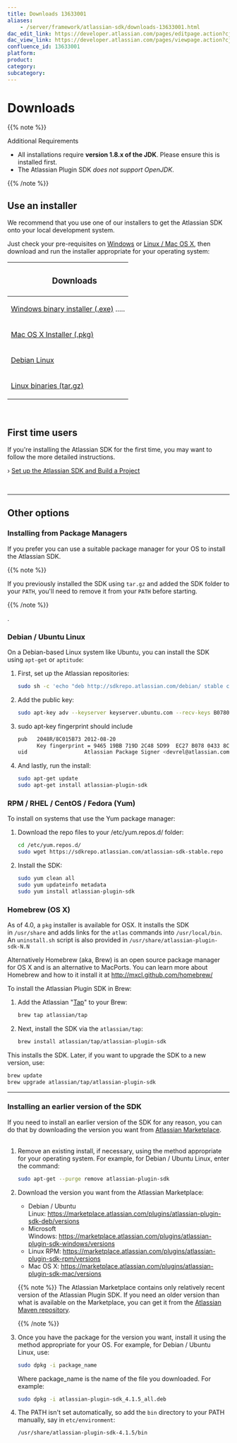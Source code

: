 ```yaml
---
title: Downloads 13633001
aliases:
    - /server/framework/atlassian-sdk/downloads-13633001.html
dac_edit_link: https://developer.atlassian.com/pages/editpage.action?cjm=wozere&pageId=13633001
dac_view_link: https://developer.atlassian.com/pages/viewpage.action?cjm=wozere&pageId=13633001
confluence_id: 13633001
platform:
product:
category:
subcategory:
---
```

# Downloads

{{% note %}}

Additional Requirements

-   All installations require **version 1.8.x of the JDK**. Please ensure this is installed first.
-   The Atlassian Plugin SDK *does not support OpenJDK*.

{{% /note %}}

  

## Use an installer

We recommend that you use one of our installers to get the Atlassian SDK onto your local development system. 

Just check your pre-requisites on [Windows](https://developer.atlassian.com/docs/getting-started/set-up-the-atlassian-plugin-sdk-and-build-a-project/set-up-the-sdk-prerequisites-on-a-windows-system) or [Linux / Mac OS X](https://developer.atlassian.com/docs/getting-started/set-up-the-atlassian-plugin-sdk-and-build-a-project/set-up-the-sdk-prerequisites-for-linux-or-mac), then download and run the installer appropriate for your operating system:  
  

<table>
<colgroup>
<col style="width: 100%" />
</colgroup>
<thead>
<tr class="header">
<th><h3 id="downloads" style="margin-left: 30.0px;">Downloads</h3></th>
</tr>
</thead>
<tbody>
<tr class="odd">
<td><p><a href="https://marketplace.atlassian.com/download/plugins/atlassian-plugin-sdk-windows" class="external-link">Windows binary installer (.exe)</a> .....</p></td>
</tr>
<tr class="even">
<td><p><a href="https://marketplace.atlassian.com/download/plugins/atlassian-plugin-sdk-mac" class="external-link">Mac OS X Installer (.pkg)</a></p></td>
</tr>
<tr class="odd">
<td><p><a href="https://marketplace.atlassian.com/download/plugins/atlassian-plugin-sdk-deb" class="external-link">Debian Linux</a></p></td>
</tr>
<tr class="even">
<td><p><a href="https://marketplace.atlassian.com/download/plugins/atlassian-plugin-sdk-tgz" class="external-link">Linux binaries (tar.gz)</a></p></td>
</tr>
</tbody>
</table>

 

## First time users

If you're installing the Atlassian SDK for the first time, you may want to follow the more detailed instructions. 

› [Set up the Atlassian SDK and Build a Project](/server/framework/atlassian-sdk/set-up-the-atlassian-plugin-sdk-and-build-a-project-2818660.html)

 

------------------------------------------------------------------------

## Other options

### Installing from Package Managers

If you prefer you can use a suitable package manager for your OS to install the Atlassian SDK. 

{{% note %}}

If you previously installed the SDK using `tar.gz` and added the SDK folder to your `PATH`, you'll need to remove it from your `PATH` before starting.

{{% /note %}}

.

### Debian / Ubuntu Linux

On a Debian-based Linux system like Ubuntu, you can install the SDK using `apt-get` or `aptitude`:

1.  First, set up the Atlassian repositories:

    ``` bash
    sudo sh -c 'echo "deb http://sdkrepo.atlassian.com/debian/ stable contrib" >>/etc/apt/sources.list'
    ```

2.  Add the public key:

    ``` bash
    sudo apt-key adv --keyserver keyserver.ubuntu.com --recv-keys B07804338C015B73
    ```

3.  sudo apt-key fingerprint should include

    ``` bash
    pub   2048R/8C015B73 2012-08-20
          Key fingerprint = 9465 19BB 719D 2C48 5D99  EC27 B078 0433 8C01 5B73
    uid                  Atlassian Package Signer <devrel@atlassian.com>
    ```

4.  And lastly, run the install:

    ``` bash
    sudo apt-get update
    sudo apt-get install atlassian-plugin-sdk
    ```

### RPM / RHEL / CentOS / Fedora (Yum)

To install on systems that use the Yum package manager:

1.  Download the repo files to your /etc/yum.repos.d/ folder:

    ``` bash
    cd /etc/yum.repos.d/
    sudo wget https://sdkrepo.atlassian.com/atlassian-sdk-stable.repo
    ```

2.  Install the SDK:

    ``` bash
    sudo yum clean all
    sudo yum updateinfo metadata
    sudo yum install atlassian-plugin-sdk
    ```

### Homebrew (OS X)

As of 4.0, a `pkg` installer is available for OSX. It installs the SDK in `/usr/share` and adds links for the `atlas` commands into `/usr/local/bin`. An `uninstall.sh` script is also provided in `/usr/share/atlassian-plugin-sdk-N.N`

Alternatively Homebrew (aka, Brew) is an open source package manager for OS X and is an alternative to MacPorts. You can learn more about Homebrew and how to it install it at <a href="http://mxcl.github.com/homebrew/" class="uri external-link">http://mxcl.github.com/homebrew/</a>

To install the Atlassian Plugin SDK in Brew:

1.  Add the Atlassian "<a href="https://github.com/atlassian/homebrew-tap" class="external-link">Tap</a>" to your Brew:

    ``` bash
    brew tap atlassian/tap
    ```

2.  Next, install the SDK via the `atlassian/tap`:

    ``` bash
    brew install atlassian/tap/atlassian-plugin-sdk
    ```

This installs the SDK. Later, if you want to upgrade the SDK to a new version, use:

``` bash
brew update
brew upgrade atlassian/tap/atlassian-plugin-sdk
```

------------------------------------------------------------------------

### Installing an earlier version of the SDK

If you need to install an earlier version of the SDK for any reason, you can do that by downloading the version you want from <a href="https://marketplace.atlassian.com" class="external-link">Atlassian Marketplace</a>.  
 

1.  Remove an existing install, if necessary, using the method appropriate for your operating system. For example, for Debian / Ubuntu Linux, enter the command:

    ``` bash
    sudo apt-get --purge remove atlassian-plugin-sdk
    ```

2.  Download the version you want from the Atlassian Marketplace:
    -   Debian / Ubuntu Linux: <a href="https://marketplace.atlassian.com/plugins/atlassian-plugin-sdk-deb/versions" class="uri external-link">https://marketplace.atlassian.com/plugins/atlassian-plugin-sdk-deb/versions</a>
    -   Microsoft Windows: <a href="https://marketplace.atlassian.com/plugins/atlassian-plugin-sdk-windows/versions" class="uri external-link">https://marketplace.atlassian.com/plugins/atlassian-plugin-sdk-windows/versions</a>
    -   Linux RPM: <a href="https://marketplace.atlassian.com/plugins/atlassian-plugin-sdk-rpm/versions" class="uri external-link">https://marketplace.atlassian.com/plugins/atlassian-plugin-sdk-rpm/versions</a>
    -   Mac OS X: <a href="https://marketplace.atlassian.com/plugins/atlassian-plugin-sdk-mac/versions" class="uri external-link">https://marketplace.atlassian.com/plugins/atlassian-plugin-sdk-mac/versions</a>

    {{% note %}}
    The Atlassian Marketplace contains only relatively recent version of the Atlassian Plugin SDK. If you need an older version than what is available on the Marketplace, you can get it from the <a href="https://maven.atlassian.com/index.html#nexus-search;quick%7Eatlassian-plugin-sdk" class="external-link">Atlassian Maven repository</a>.

    {{% /note %}}
3.  Once you have the package for the version you want, install it using the method appropriate for your OS. For example, for Debian / Ubuntu Linux, use:

    ``` bash
    sudo dpkg -i package_name
    ```

    Where package\_name is the name of the file you downloaded. For example:

    ``` bash
    sudo dpkg -i atlassian-plugin-sdk_4.1.5_all.deb
    ```

4.  The PATH isn't set automatically, so add the `bin` directory to your PATH manually, say in `etc/environment`:

    ``` bash
    /usr/share/atlassian-plugin-sdk-4.1.5/bin
    ```

 

 

























